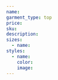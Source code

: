 ```yaml
---
name:
garment_type: top
price:
sku:
description:
sizes:
  - name:
styles:
  - name:
    color:
    image:
---
```

